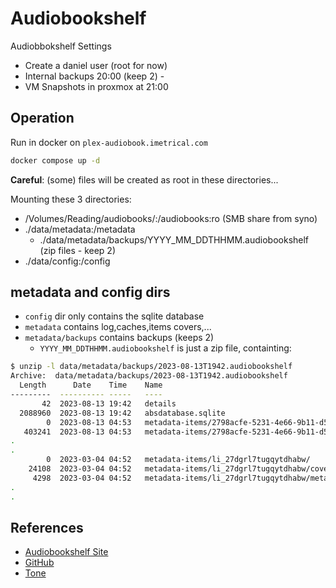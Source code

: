 # Audiobookshelf

Audiobbokshelf Settings

- Create a daniel user (root for now)
- Internal backups 20:00 (keep 2) -
- VM Snapshots in proxmox at 21:00

## Operation

Run in docker on `plex-audiobook.imetrical.com`

```bash
docker compose up -d
```

**Careful**: (some) files will be created as root in these directories...

Mounting these 3 directories:

- /Volumes/Reading/audiobooks/:/audiobooks:ro (SMB share from syno)
- ./data/metadata:/metadata
  - ./data/metadata/backups/YYYY_MM_DDTHHMM.audiobookshelf (zip files - keep 2)
- ./data/config:/config

## metadata and config dirs

- `config` dir only contains the sqlite database
- `metadata` contains log,caches,items covers,...
- `metadata/backups` contains backups (keeps 2)
  - `YYYY_MM_DDTHHMM.audiobookshelf` is just a zip file, containting:

```bash
$ unzip -l data/metadata/backups/2023-08-13T1942.audiobookshelf
Archive:  data/metadata/backups/2023-08-13T1942.audiobookshelf
  Length      Date    Time    Name
---------  ---------- -----   ----
       42  2023-08-13 19:42   details
  2088960  2023-08-13 19:42   absdatabase.sqlite
        0  2023-08-13 04:53   metadata-items/2798acfe-5231-4e66-9b11-d56c0c0a4ba9/
   403241  2023-08-13 04:53   metadata-items/2798acfe-5231-4e66-9b11-d56c0c0a4ba9/cover.jpg
.
.
        0  2023-03-04 04:52   metadata-items/li_27dgrl7tugqytdhabw/
    24108  2023-03-04 04:52   metadata-items/li_27dgrl7tugqytdhabw/cover.jpg
     4298  2023-03-04 04:52   metadata-items/li_27dgrl7tugqytdhabw/metadata.abs
.
.
```

## References

- [Audiobookshelf Site](https://www.audiobookshelf.org/)
- [GitHub](https://github.com/advplyr/audiobookshelf)
- [Tone](https://github.com/sandreas/tone)
